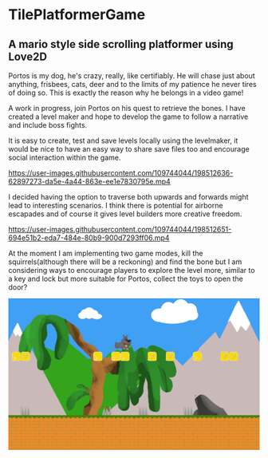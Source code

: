 # TilePlatformerGame

## A mario style side scrolling platformer using Love2D

Portos is my dog, he's crazy, really, like certifiably. He will chase just about anything, frisbees, cats, deer and to the limits of my patience he never tires of doing so. This is exactly the reason why he belongs in a video game!

A work in progress, join Portos on his quest to retrieve the bones. I have created a level maker and hope to develop the game to follow a narrative and include boss fights.

It is easy to create, test and save levels locally using the levelmaker, it would be nice to have an easy way to share save files too and encourage social interaction within the game.

https://user-images.githubusercontent.com/109744044/198512636-62897273-da5e-4a44-863e-ee1e7830795e.mp4

I decided having the option to traverse both upwards and forwards might lead to interesting scenarios. I think there is potential for airborne escapades and of course it gives level builders more creative freedom.


https://user-images.githubusercontent.com/109744044/198512651-694e51b2-eda7-484e-80b9-900d7293ff06.mp4

At the moment I am implementing two game modes, kill the squirrels(although there will be a reckoning) and find the bone but I am considering ways to encourage players to explore the level more, similar to a key and lock but more suitable for Portos, collect the toys to open the door?



![image](screenshot.png "screenshot")
